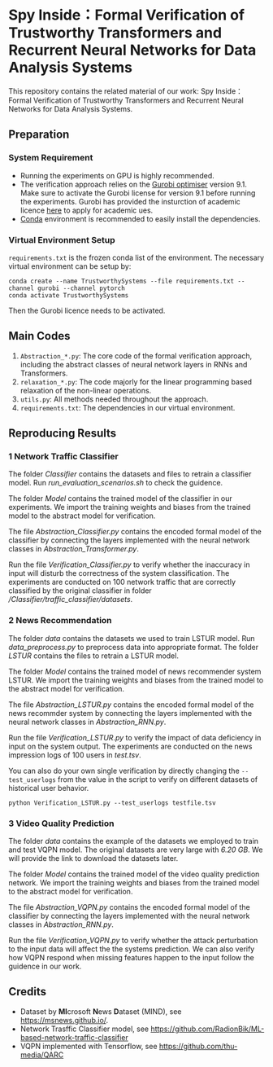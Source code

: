 # Spy Inside：Formal Verification of Trustworthy Transformers and Recurrent Neural Networks for Data Analysis Systems

This repository contains the related material of our work: Spy Inside：Formal Verification of Trustworthy Transformers and Recurrent Neural Networks for Data Analysis Systems.

## Preparation

### System Requirement

* Running the experiments on GPU is highly recommended. 
* The verification approach relies on the [Gurobi optimiser](https://www.gurobi.com/) version 9.1.  Make sure to activate the Gurobi license for version 9.1 before running the experiments. Gurobi has provided the insturction of academic licence [here](https://www.gurobi.com/academia/academic-program-and-licenses/) to apply for academic ues.
* [Conda](https://docs.conda.io/en/latest/) environment is recommended to easily install the dependencies. 

### Virtual Environment Setup

`requirements.txt` is the frozen conda list of the environment. The necessary virtual environment can be setup by:

```
conda create --name TrustworthySystems --file requirements.txt --channel gurobi --channel pytorch
conda activate TrustworthySystems
```

Then the Gurobi licence needs to be activated.


## Main Codes

1. `Abstraction_*.py`: The core code of the formal verification approach, including the abstract classes of neural network layers in RNNs and Transformers.
2. `relaxation_*.py`: The code majorly for the linear programming based relaxation of the non-linear operations.
3. `utils.py`:  All methods needed throughout the approach.
4. `requirements.txt`: The dependencies in our virtual environment.


## Reproducing Results


### 1 Network Traffic Classifier

The folder *Classifier* contains the datasets and files to retrain a classifier model. Run *run_evaluation_scenarios.sh* to check the guidence.

The folder *Model* contains the trained model of the classifier in our experiments. We import the training weights and biases from the trained model to the abstract model for verification.

The file *Abstraction_Classifier.py* contains the encoded formal model of the classifier by connecting the layers implemented with the neural network classes in *Abstraction_Transformer.py*.

Run the file *Verification_Classifier.py* to verify whether the inaccuracy in input will disturb the correctness of the system classification. The experiments are conducted on 100 network traffic that are correctly classified by the original classifier in folder */Classifier/traffic_classifier/datasets*.

### 2 News Recommendation

The folder *data* contains the datasets we used to train LSTUR model. Run *data_preprocess.py* to preprocess data into appropriate format. The folder *LSTUR* contains the files to retrain a LSTUR model.

The folder *Model* contains the trained model of news recommender system LSTUR. We import the training weights and biases from the trained model to the abstract model for verification.

The file *Abstraction_LSTUR.py* contains the encoded formal model of the news recommder system by connecting the layers implemented with the neural network classes in *Abstraction_RNN.py*.

Run the file *Verification_LSTUR.py* to verify the impact of data deficiency in input on the system output. The experiments are conducted on the news impression logs of 100 users in *test.tsv*. 

You can also do your own single verification by directly  changing the `--test_userlogs` from the value in the script to verify on different datasets of historical user behavior.

```
python Verification_LSTUR.py --test_userlogs testfile.tsv
```

### 3 Video Quality Prediction

The folder *data* contains the example of the datasets we employed to train and test VQPN model. The original datasets are very large with *6.20 GB*. We will provide the link to download the datasets later.

The folder *Model* contains the trained model of the video quality prediction network. We import the training weights and biases from the trained model to the abstract model for verification.

The file *Abstraction_VQPN.py* contains the encoded formal model of the classifier by connecting the layers implemented with the neural network classes in *Abstraction_RNN.py*.

Run the file *Verification_VQPN.py* to verify whether the attack perturbation to the input data will affect the the systems prediction. We can also verify how VQPN respond when missing features happen to the input follow the guidence in our work.

## Credits

- Dataset by **MI**crosoft **N**ews **D**ataset (MIND), see <https://msnews.github.io/>.
- Network Trasffic Classifier model, see https://github.com/RadionBik/ML-based-network-traffic-classifier
- VQPN implemented with Tensorflow, see https://github.com/thu-media/QARC

